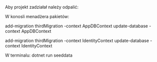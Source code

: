 Aby projekt zadziałał należy odpalić:

W konosli menadżera pakietów:

add-migration thirdMigration -context AppDBContext
update-database -context AppDBContext

add-migration thirdMigration -context IdentityContext
update-database -context IdentityContext

W terminalu:
dotnet run seeddata
